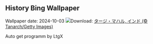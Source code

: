 ## History Bing Wallpaper
Wallpaper date: 2024-10-03
![](https://www.bing.com/th?id=OHR.TajMahalReflection_JA-JP3640388334_UHD.jpg&w=1000)Download: [タージ・マハル, インド (© Tanarch/Getty Images)](https://www.bing.com/th?id=OHR.TajMahalReflection_JA-JP3640388334_UHD.jpg)

Auto get programm by LtgX

